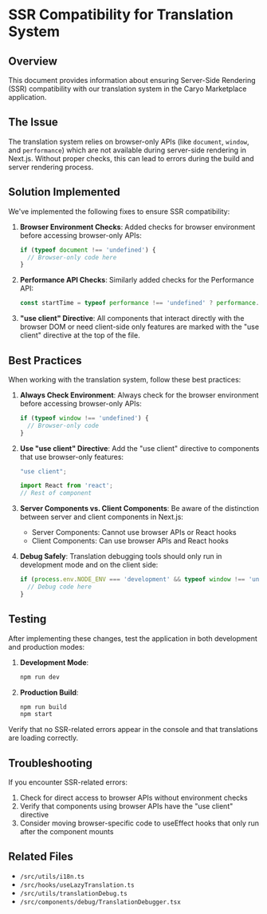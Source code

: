 # SSR Compatibility for Translation System

## Overview

This document provides information about ensuring Server-Side Rendering (SSR) compatibility with our translation system in the Caryo Marketplace application.

## The Issue

The translation system relies on browser-only APIs (like `document`, `window`, and `performance`) which are not available during server-side rendering in Next.js. Without proper checks, this can lead to errors during the build and server rendering process.

## Solution Implemented

We've implemented the following fixes to ensure SSR compatibility:

1. **Browser Environment Checks**: Added checks for browser environment before accessing browser-only APIs:
   ```typescript
   if (typeof document !== 'undefined') {
     // Browser-only code here
   }
   ```

2. **Performance API Checks**: Similarly added checks for the Performance API:
   ```typescript
   const startTime = typeof performance !== 'undefined' ? performance.now() : 0;
   ```

3. **"use client" Directive**: All components that interact directly with the browser DOM or need client-side only features are marked with the "use client" directive at the top of the file.

## Best Practices

When working with the translation system, follow these best practices:

1. **Always Check Environment**: Always check for the browser environment before accessing browser-only APIs:
   ```typescript
   if (typeof window !== 'undefined') {
     // Browser-only code
   }
   ```

2. **Use "use client" Directive**: Add the "use client" directive to components that use browser-only features:
   ```typescript
   "use client";
   
   import React from 'react';
   // Rest of component
   ```

3. **Server Components vs. Client Components**: Be aware of the distinction between server and client components in Next.js:
   - Server Components: Cannot use browser APIs or React hooks
   - Client Components: Can use browser APIs and React hooks

4. **Debug Safely**: Translation debugging tools should only run in development mode and on the client side:
   ```typescript
   if (process.env.NODE_ENV === 'development' && typeof window !== 'undefined') {
     // Debug code here
   }
   ```

## Testing

After implementing these changes, test the application in both development and production modes:

1. **Development Mode**:
   ```bash
   npm run dev
   ```

2. **Production Build**:
   ```bash
   npm run build
   npm start
   ```

Verify that no SSR-related errors appear in the console and that translations are loading correctly.

## Troubleshooting

If you encounter SSR-related errors:

1. Check for direct access to browser APIs without environment checks
2. Verify that components using browser APIs have the "use client" directive
3. Consider moving browser-specific code to useEffect hooks that only run after the component mounts

## Related Files

- `/src/utils/i18n.ts`
- `/src/hooks/useLazyTranslation.ts`
- `/src/utils/translationDebug.ts`
- `/src/components/debug/TranslationDebugger.tsx`
